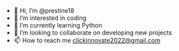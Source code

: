- 👋 Hi, I’m @prestine18
- 👀 I’m interested in coding
- 🌱 I’m currently learning Python
- 💞️ I’m looking to collaborate on developing new projects
- 📫 How to reach me clickinnovate2022@gmail.com

<!---
prestine18/prestine18 is a ✨ special ✨ repository because its `README.md` (this file) appears on your GitHub profile.
You can click the Preview link to take a look at your changes.
--->

